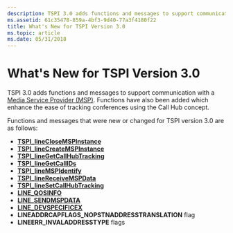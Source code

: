```yaml
---
description: TSPI 3.0 adds functions and messages to support communication with a Media Service Provider (MSP). Functions have also been added which enhance the ease of tracking conferences using the Call Hub concept.
ms.assetid: 61c35478-859a-4bf3-9d40-77a3f4180f22
title: What's New for TSPI Version 3.0
ms.topic: article
ms.date: 05/31/2018
---
```


# What's New for TSPI Version 3.0

TSPI 3.0 adds functions and messages to support communication with a [Media Service Provider (MSP)](./about-the-media-service-provider-msp-.md). Functions have also been added which enhance the ease of tracking conferences using the Call Hub concept.

Functions and messages that were new or changed for TSPI version 3.0 are as follows:

-   [**TSPI_lineCloseMSPInstance**](/windows/win32/api/tspi/nf-tspi-tspi_lineclosemspinstance)
-   [**TSPI_lineCreateMSPInstance**](/windows/win32/api/tspi/nf-tspi-tspi_linecreatemspinstance)
-   [**TSPI_lineGetCallHubTracking**](/windows/win32/api/tspi/nf-tspi-tspi_linegetcallhubtracking)
-   [**TSPI_lineGetCallIDs**](/windows/win32/api/tspi/nf-tspi-tspi_linegetcallids)
-   [**TSPI_lineMSPIdentify**](/windows/win32/api/tspi/nf-tspi-tspi_linemspidentify)
-   [**TSPI_lineReceiveMSPData**](/windows/win32/api/tspi/nf-tspi-tspi_linereceivemspdata)
-   [**TSPI_lineSetCallHubTracking**](/windows/win32/api/tspi/nf-tspi-tspi_linesetcallhubtracking)
-   [**LINE_QOSINFO**](line-qosinfo.md)
-   [**LINE_SENDMSPDATA**](line-sendmspdata.md)
-   [**LINE_DEVSPECIFICEX**](/previous-versions/windows/desktop/legacy/ms725226(v=vs.85))
-   **LINEADDRCAPFLAGS_NOPSTNADDRESSTRANSLATION** flag
-   **LINEERR_INVALADDRESSTYPE** flags

 

 
